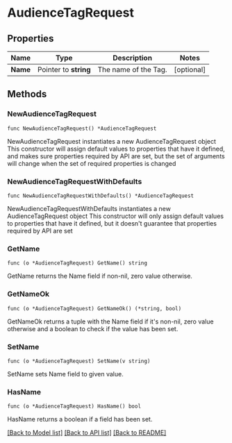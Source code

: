 # AudienceTagRequest

## Properties

Name | Type | Description | Notes
------------ | ------------- | ------------- | -------------
**Name** | Pointer to **string** | The name of the Tag. | [optional] 

## Methods

### NewAudienceTagRequest

`func NewAudienceTagRequest() *AudienceTagRequest`

NewAudienceTagRequest instantiates a new AudienceTagRequest object
This constructor will assign default values to properties that have it defined,
and makes sure properties required by API are set, but the set of arguments
will change when the set of required properties is changed

### NewAudienceTagRequestWithDefaults

`func NewAudienceTagRequestWithDefaults() *AudienceTagRequest`

NewAudienceTagRequestWithDefaults instantiates a new AudienceTagRequest object
This constructor will only assign default values to properties that have it defined,
but it doesn't guarantee that properties required by API are set

### GetName

`func (o *AudienceTagRequest) GetName() string`

GetName returns the Name field if non-nil, zero value otherwise.

### GetNameOk

`func (o *AudienceTagRequest) GetNameOk() (*string, bool)`

GetNameOk returns a tuple with the Name field if it's non-nil, zero value otherwise
and a boolean to check if the value has been set.

### SetName

`func (o *AudienceTagRequest) SetName(v string)`

SetName sets Name field to given value.

### HasName

`func (o *AudienceTagRequest) HasName() bool`

HasName returns a boolean if a field has been set.


[[Back to Model list]](../README.md#documentation-for-models) [[Back to API list]](../README.md#documentation-for-api-endpoints) [[Back to README]](../README.md)


